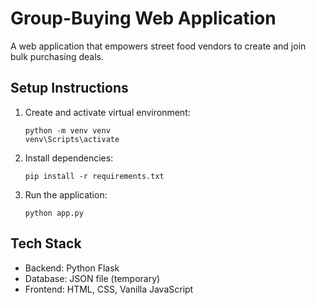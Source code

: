 # Group-Buying Web Application

A web application that empowers street food vendors to create and join bulk purchasing deals.

## Setup Instructions

1. Create and activate virtual environment:
   ```
   python -m venv venv
   venv\Scripts\activate
   ```

2. Install dependencies:
   ```
   pip install -r requirements.txt
   ```

3. Run the application:
   ```
   python app.py
   ```

## Tech Stack
- Backend: Python Flask
- Database: JSON file (temporary)
- Frontend: HTML, CSS, Vanilla JavaScript

